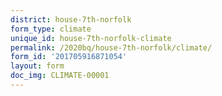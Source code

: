```yaml
---
district: house-7th-norfolk
form_type: climate
unique_id: house-7th-norfolk-climate
permalink: /2020bq/house-7th-norfolk/climate/
form_id: '201705916871054'
layout: form
doc_img: CLIMATE-00001
---
```

